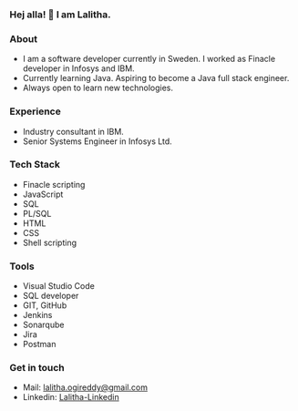 ### Hej alla! 👋 I am Lalitha.

### About
- I am a software developer currently in Sweden. I worked as Finacle developer in Infosys and IBM.
- Currently learning Java. Aspiring to become a Java full stack engineer.
- Always open to learn new technologies.

### Experience
- Industry consultant in IBM.
- Senior Systems Engineer in Infosys Ltd.

### Tech Stack
- Finacle scripting
- JavaScript
- SQL
- PL/SQL
- HTML
- CSS
- Shell scripting

### Tools
- Visual Studio Code
- SQL developer
- GIT, GitHub
- Jenkins
- Sonarqube
- Jira
- Postman

### Get in touch
- Mail: lalitha.ogireddy@gmail.com
- Linkedin: [Lalitha-Linkedin](https://www.linkedin.com/in/lalitha-ogireddy)
